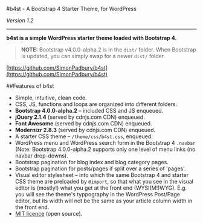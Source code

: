 #b4st - A Bootstrap 4 Starter Theme, for WordPress

*Version 1.2*

------------------

**b4st is a simple WordPress starter theme loaded with Bootstrap 4.**

> **NOTE:** Bootstrap v4.0.0-alpha.2 is in the `dist/` folder. When Bootstrap is updated, you can simply swap for a newer `dist/` folder.

[https://github.com/SimonPadbury/b4st](https://github.com/SimonPadbury/b4st)

##Features of b4st

* Simple, intuitive, clean code.
* CSS, JS, functions and loops are organized into different folders.
* **Bootstrap 4.0.0-alpha.2** – included CSS and JS enqueued.
* **jQuery 2.1.4** (served by cdnjs.com  CDN) enqueued.
* **Font Awesome** (served by cdnjs.com CDN) enqueued.
* **Modernizr 2.8.3** (served by cdnjs.com CDN) enqueued.
* A starter CSS theme – `/theme/css/b4st.css`, enqueued.
* WordPress menu and WordPress search form in the Bootstrap 4 `.navbar` (Note: Bootstrap 4.0.0-alpha.2 supports only one level of menu links (no navbar drop-downs).
* Bootstrap pagination for blog index and blog category pages.
* Bootstrap pagination for posts/pages if split over a series of 'pages'.
* Visual editor stylesheet – into which the same Bootstrap 4 and starter CSS theme are preloaded by `@import`, so that what you see in the visual editor is (mostly!) what you get at the front end (WYSI(M!)WYG). E.g. you will see the theme's typpography in the WordPress Post/Page editor, but its width will not be the same as your article column width in the front end.
* [MIT licence](http://opensource.org/licenses/MIT) (open source).
